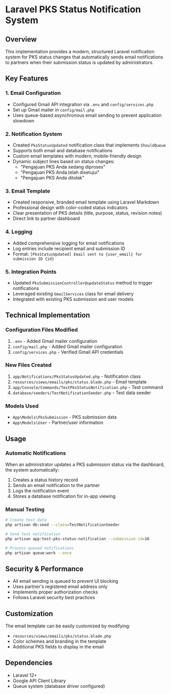 # Laravel PKS Status Notification System

## Overview
This implementation provides a modern, structured Laravel notification system for PKS status changes that automatically sends email notifications to partners when their submission status is updated by administrators.

## Key Features

### 1. Email Configuration
- Configured Gmail API integration via `.env` and `config/services.php`
- Set up Gmail mailer in `config/mail.php`
- Uses queue-based asynchronous email sending to prevent application slowdown

### 2. Notification System
- Created `PksStatusUpdated` notification class that implements `ShouldQueue`
- Supports both email and database notifications
- Custom email templates with modern, mobile-friendly design
- Dynamic subject lines based on status changes:
  - "Pengajuan PKS Anda sedang diproses"
  - "Pengajuan PKS Anda telah disetujui"
  - "Pengajuan PKS Anda ditolak"

### 3. Email Template
- Created responsive, branded email template using Laravel Markdown
- Professional design with color-coded status indicators
- Clear presentation of PKS details (title, purpose, status, revision notes)
- Direct link to partner dashboard

### 4. Logging
- Added comprehensive logging for email notifications
- Log entries include recipient email and submission ID
- Format: `[PksStatusUpdated] Email sent to {user_email} for submission ID {id}`

### 5. Integration Points
- Updated `PksSubmissionController@updateStatus` method to trigger notifications
- Leveraged existing `GmailServices` class for email delivery
- Integrated with existing PKS submission and user models

## Technical Implementation

### Configuration Files Modified
1. `.env` - Added Gmail mailer configuration
2. `config/mail.php` - Added Gmail mailer configuration
3. `config/services.php` - Verified Gmail API credentials

### New Files Created
1. `app/Notifications/PksStatusUpdated.php` - Notification class
2. `resources/views/emails/pks/status.blade.php` - Email template
3. `app/Console/Commands/TestPksStatusNotification.php` - Test command
4. `database/seeders/TestNotificationSeeder.php` - Test data seeder

### Models Used
- `App\Models\PksSubmission` - PKS submission data
- `App\Models\User` - Partner/user information

## Usage

### Automatic Notifications
When an administrator updates a PKS submission status via the dashboard, the system automatically:
1. Creates a status history record
2. Sends an email notification to the partner
3. Logs the notification event
4. Stores a database notification for in-app viewing

### Manual Testing
```bash
# Create test data
php artisan db:seed --class=TestNotificationSeeder

# Send test notification
php artisan app:test-pks-status-notification --submission-id=16

# Process queued notifications
php artisan queue:work --once
```

## Security & Performance
- All email sending is queued to prevent UI blocking
- Uses partner's registered email address only
- Implements proper authorization checks
- Follows Laravel security best practices

## Customization
The email template can be easily customized by modifying:
- `resources/views/emails/pks/status.blade.php`
- Color schemes and branding in the template
- Additional PKS fields to display in the email

## Dependencies
- Laravel 12+
- Google API Client Library
- Queue system (database driver configured)